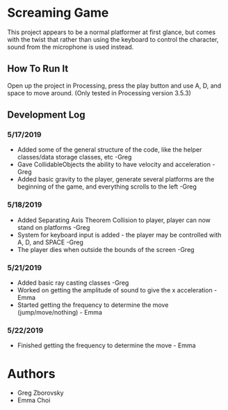 # Screaming Game
  This project appears to be a normal platformer at first glance, but comes with the twist that rather than using the keyboard to control the character, sound from the microphone is used instead.
  
## How To Run It
  Open up the project in Processing, press the play button and use A, D, and space to move around.
  (Only tested in Processing version 3.5.3)
  
## Development Log
### 5/17/2019
  * Added some of the general structure of the code, like the helper classes/data storage classes, etc  -Greg
  * Gave CollidableObjects the ability to have velocity and acceleration  -Greg
  * Added basic gravity to the player, generate several platforms are the beginning of the game, and everything scrolls to the left   -Greg
  
### 5/18/2019
  * Added Separating Axis Theorem Collision to player, player can now stand on platforms  -Greg
  * System for keyboard input is added - the player may be controlled with A, D, and SPACE  -Greg
  * The player dies when outside the bounds of the screen -Greg
  
### 5/21/2019
  * Added basic ray casting classes -Greg
  * Worked on getting the amplitude of sound to give the x acceleration - Emma
  * Started getting the frequency to determine the move (jump/move/nothing) - Emma

### 5/22/2019
  * Finished getting the frequency to determine the move - Emma
  
# Authors
  * Greg Zborovsky
  * Emma Choi
